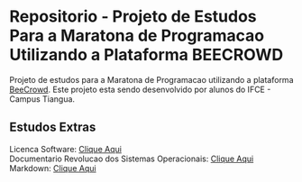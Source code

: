 # Repositorio - Projeto de Estudos Para a Maratona de Programacao Utilizando a Plataforma BEECROWD
Projeto de estudos para a Maratona de Programacao utilizando a plataforma <a href="https://www.beecrowd.com.br">BeeCrowd</a>.
Este projeto esta sendo desenvolvido por alunos do IFCE - Campus Tiangua.

## Estudos Extras
Licenca Software: <a href="https://pt.wikipedia.org/wiki/Licen%C3%A7a_de_software">Clique Aqui</a><br>
Documentario Revolucao dos Sistemas Operacionais: <a href="https://www.youtube.com/watch?v=WqRSS4O76oU">Clique Aqui</a><br>
Markdown: <a href="https://pt.wikipedia.org/wiki/Markdown">Clique Aqui</a><br>
